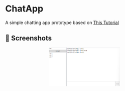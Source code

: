 # ChatApp
A simple chatting app prototype based on [This Tutorial](https://www.youtube.com/watch?v=I-Xmp-mulz4)

## 📸 Screenshots
<p align="center">
  <img src="Docs/screen1.png" width="45%" alt="Screenshot 1">
</p>
